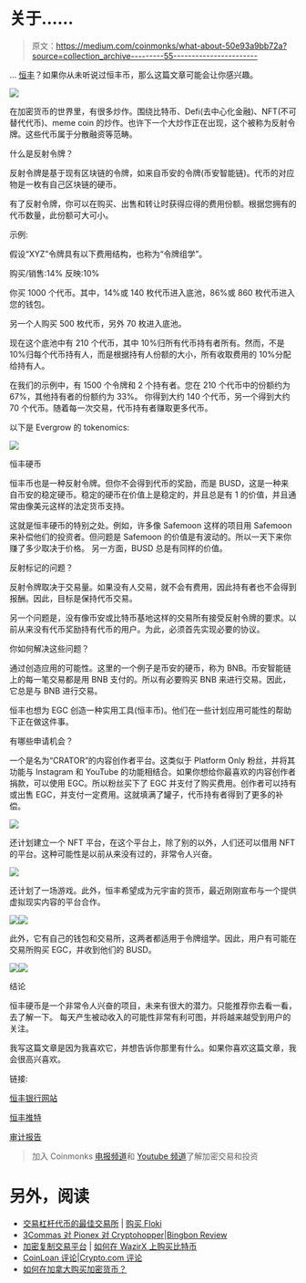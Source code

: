 # 关于……

> 原文：<https://medium.com/coinmonks/what-about-50e93a9bb72a?source=collection_archive---------55----------------------->

… [恒丰](https://evergrowcoin.com)？如果你从未听说过恒丰币，那么这篇文章可能会让你感兴趣。

![](img/49aad20fbf3160b9206613086fe7b87a.png)

在加密货币的世界里，有很多炒作。围绕比特币、Defi(去中心化金融)、NFT(不可替代代币)、meme coin 的炒作。也许下一个大炒作正在出现，这个被称为反射令牌。这些代币属于分散融资等范畴。

什么是反射令牌？

反射令牌是基于现有区块链的令牌，如来自币安的令牌(币安智能链)。代币的对应物是一枚有自己区块链的硬币。

有了反射令牌，你可以在购买、出售和转让时获得应得的费用份额。根据您拥有的代币数量，此份额可大可小。

示例:

假设“XYZ”令牌具有以下费用结构，也称为“令牌组学”。

购买/销售:14%
反映:10%

你买 1000 个代币。其中，14%或 140 枚代币进入底池，86%或 860 枚代币进入您的钱包。

另一个人购买 500 枚代币，另外 70 枚进入底池。

现在这个底池中有 210 个代币，其中 10%归所有代币持有者所有。然而，不是 10%归每个代币持有人，而是根据持有人份额的大小，所有收取费用的 10%分配给持有人。

在我们的示例中，有 1500 个令牌和 2 个持有者。您在 210 个代币中的份额约为 67%，其他持有者的份额约为 33%。
你得到大约 140 个代币，另一个得到大约 70 个代币。随着每一次交易，代币持有者赚取更多代币。

以下是 Evergrow 的 tokenomics:

![](img/49a972c663e7f6ba88af1373c651f406.png)

恒丰硬币

恒丰币也是一种反射令牌。但你不会得到代币的奖励，而是 BUSD，这是一种来自币安的稳定硬币。稳定的硬币在价值上是稳定的，并且总是有 1 的价值，并且通常由像美元这样的法定货币支持。

这就是恒丰硬币的特别之处。例如，许多像 Safemoon 这样的项目用 Safemoon 来补偿他们的投资者。但问题是 Safemoon 的价值是有波动的。所以一天下来你赚了多少取决于价格。
另一方面，BUSD 总是有同样的价值。

反射标记的问题？

反射令牌取决于交易量。如果没有人交易，就不会有费用，因此持有者也不会得到报酬。因此，目标是保持代币交易。

另一个问题是，没有像币安或比特币基地这样的交易所有接受反射令牌的要求。以前从来没有代币奖励持有代币的用户。为此，必须首先实现必要的协议。

你如何解决这些问题？

通过创造应用的可能性。这里的一个例子是币安的硬币，称为 BNB。币安智能链上的每一笔交易都是用 BNB 支付的。所以有必要购买 BNB 来进行交易。因此，它总是与 BNB 进行交易。

恒丰也想为 EGC 创造一种实用工具(恒丰币)。他们在一些计划应用可能性的帮助下正在做这件事。

有哪些申请机会？

一个是名为“CRATOR”的内容创作者平台。这类似于 Platform Only 粉丝，并将其功能与 Instagram 和 YouTube 的功能相结合。如果你想给你最喜欢的内容创作者捐款，可以使用 EGC。所以粉丝买下了 EGC 并支付了购买费用。创作者可以持有或出售 EGC，并支付一定费用。这就填满了罐子，代币持有者得到了更多的补偿。

![](img/36f2c26672a382eb922acb92b92da66e.png)

还计划建立一个 NFT 平台，在这个平台上，除了别的以外，人们还可以借用 NFT 的平台。这种可能性是以前从来没有过的，非常令人兴奋。

![](img/6f80c30cf691f7293b6718dc1bf84947.png)

还计划了一场游戏。此外，恒丰希望成为元宇宙的货币，最近刚刚宣布与一个提供虚拟现实内容的平台合作。

![](img/03e5694ed41eea1e72d08cf12aebd937.png)![](img/c6185812d29973eaae99fdb0f223189f.png)

此外，它有自己的钱包和交易所，这两者都适用于令牌组学。因此，用户有可能在交易所购买 EGC，并收到他们的 BUSD。

![](img/58bb10fca87ad604f042402b39c4f96a.png)![](img/a7a222fd838b26d99c45f4531a002e28.png)

结论

恒丰硬币是一个非常令人兴奋的项目，未来有很大的潜力。只能推荐你去看一看，去了解一下。
每天产生被动收入的可能性非常有利可图，并将越来越受到用户的关注。

我写这篇文章是因为我喜欢它，并想告诉你那里有什么。如果你喜欢这篇文章，我会很高兴喜欢。

链接:

[恒丰银行网站](https://evergrowcoin.com)

[恒丰推特](https://twitter.com/evergrowcoinEGC?s=20&t=MBImS8eVJ8981aIaVZqzXA)

[审计报告](https://www.certik.com/projects/evergrow)

> 加入 Coinmonks [电报频道](https://t.me/coincodecap)和 [Youtube 频道](https://www.youtube.com/c/coinmonks/videos)了解加密交易和投资

# 另外，阅读

*   [交易杠杆代币的最佳交易所](https://coincodecap.com/leveraged-token-exchanges) | [购买 Floki](https://coincodecap.com/buy-floki-inu-token)
*   [3Commas 对 Pionex 对 Cryptohopper](https://coincodecap.com/3commas-vs-pionex-vs-cryptohopper)|[Bingbon Review](https://coincodecap.com/bingbon-review)
*   [加密复制交易平台](/coinmonks/top-10-crypto-copy-trading-platforms-for-beginners-d0c37c7d698c) | [如何在 WazirX 上购买比特币](/coinmonks/buy-bitcoin-on-wazirx-2d12b7989af1)
*   [CoinLoan 评论](https://coincodecap.com/coinloan-review)|[Crypto.com 评论](/coinmonks/crypto-com-review-f143dca1f74c)
*   [如何在加拿大购买加密货币？](https://coincodecap.com/how-to-buy-cryptocurrency-in-canada)